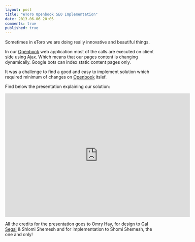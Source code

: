 ```yaml
---
layout: post
title: "eToro Openbook SEO Implementation"
date: 2013-06-06 20:05
comments: true
published: true
---
```


Sometimes in eToro we are doing really innovative and beautiful things.

In our [Openbook] web application most of the calls are executed on client side using Ajax. Which means that our pages content is  changing dynamically. Google bots can index static content pages only.

It was a challenge to find a good and easy to implement solution which required minimum of changes on [Openbook] itslef.

Find below the presentation explaining our solution:

<iframe src="http://prezi.com/embed/8jncrjqi204a/?bgcolor=ffffff&amp;lock_to_path=0&amp;autoplay=0&amp;autohide_ctrls=0&amp;features=undefined&amp;disabled_features=undefined" width="600" height="400" frameBorder="0"></iframe>

All the credits for the presentation goes to Omry Hay, for design to [Gal Segal](http://gal-segal.net) & Shlomi Shemesh and for implementation to Shomi Shemesh, the one and only!

[Openbook]: https://openbook.etoro.com